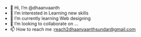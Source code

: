 - 👋 Hi, I’m @dhaanvaanth 
- 👀 I’m interested in Learning new skills
- 🌱 I’m currently learning Web designing
- 💞️ I’m looking to collaborate on ...
- 📫 How to reach me :reach2dhaanvaanthsundar@gmail.com

<!---
dhaanvaanth/dhaanvaanth is a ✨ special ✨ repository because its `README.md` (this file) appears on your GitHub profile.
You can click the Preview link to take a look at your changes.
--->
